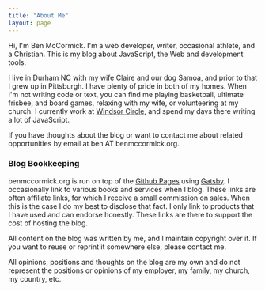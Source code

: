 ```yaml
---
title: "About Me"
layout: page
---
```



Hi, I'm Ben McCormick.  I'm a web developer, writer, occasional athlete, and a Christian. This is my blog about JavaScript, the Web and development tools.

I live in Durham NC with my wife Claire and our dog Samoa, and prior to that I grew up in Pittsburgh.  I have plenty of pride in both of my homes.  When I'm not writing code or text, you can find me playing basketball, ultimate frisbee, and board games, relaxing with my wife, or volunteering at my church.  I currently work at [Windsor Circle](http://www.windsorcircle.com), and spend my days there writing a lot of JavaScript.

If you have thoughts about the blog or want to contact me about related opportunities by email at ben AT benmccormick.org.

### Blog Bookkeeping

benmccormick.org is run on top of the [Github Pages][ghp] using [Gatsby][gatsby].  I occasionally link to various books and services when I blog.  These links are often affiliate links, for which I receive a small commission on sales.  When this is the case I do my best to disclose that fact.  I only link to products that I have used and can endorse honestly. These links are there to support the cost of hosting the blog.

All content on the blog was written by me, and I maintain copyright over it.  If you want to reuse or reprint it somewhere else, please contact me.

All opinions, positions and thoughts on the blog are my own and do not represent the positions or opinions of my employer, my family, my church, my country, etc.










[twitter]:http://twitter.com/ben336
[ghp]: https://pages.github.com/
[gatsby]: https://github.com/gatsbyjs/gatsby
